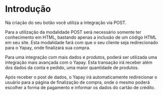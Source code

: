 # Introdução

Na criação do seu botão você utiliza a integração via <span class="post">POST</span>.

Para a utilização da modalidade <span class="post">POST</span> será necessário somente ter conhecimento em HTML, bastando apenas a inclusão de um código HTML em seu site. Esta modalidade fará com que o seu cliente seja redirecionado para o Yapay, onde finalizará sua compra.


Para uma integração com mais dados e produtos, poderá ser utilizada uma integração mais avançada com o Yapay. Esta transação irá receber além dos dados da conta e pedido, uma maior quantidade de produtos.

Após receber o post de dados, o Yapay irá automaticamente redirecionar o usuário para a página de finalização de compra, onde o mesmo poderá escolher a forma de pagamento e informar os dados do cartão de crédito.

